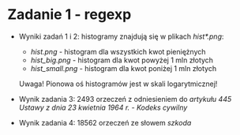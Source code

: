 Zadanie 1 - regexp
==================

- Wyniki zadań 1 i 2: histogramy znajdują się w plikach _hist*.png_:
    - *hist.png* - histogram dla wszystkich kwot pieniężnych
    - *hist_big.png* - histogram dla kwot powyżej 1 mln złotych
    - *hist_small.png* - histogram dla kwot poniżej 1 mln złotych

  Uwaga! Pionowa oś histogramów jest w skali logarytmicznej!

- Wynik zadania 3: 2493 orzeczeń z odniesieniem do *artykułu 445 Ustawy z dnia 23 kwietnia 1964 r. - Kodeks cywilny*

- Wynik zadania 4: 18562 orzeczeń ze słowem *szkoda*